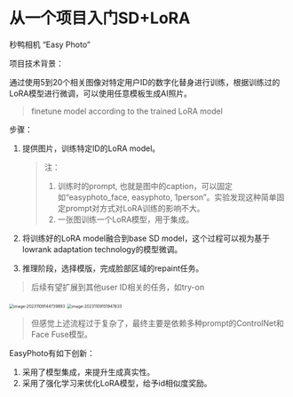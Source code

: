 # 从一个项目入门SD+LoRA

秒鸭相机 “Easy Photo”

项目技术背景：

通过使用5到20个相关图像对特定用户ID的数字化替身进行训练，根据训练过的LoRA模型进行微调，可以使用任意模板生成AI照片。

> finetune model according to the trained LoRA model

步骤：

1. 提供图片，训练特定ID的LoRA model。

   > 注：
   >
   > 1. 训练时的prompt, 也就是图中的caption，可以固定如“easyphoto_face, easyphoto, 1person”。实验发现这种简单固定prompt对方式对LoRA训练的影响不大。
   > 2. 一张图训练一个LoRA模型，用于集成。

2. 将训练好的LoRA model融合到base SD model，这个过程可以视为基于lowrank adaptation technology的模型微调。

3. 推理阶段，选择模版，完成脸部区域的repaint任务。

> 后续有望扩展到其他user ID相关的任务，如try-on

<img src="/Users/DevonnHou/Library/Application Support/typora-user-images/image-20231109144739893.png" alt="image-20231109144739893" style="zoom:50%;" />

<img src="/Users/DevonnHou/Library/Application Support/typora-user-images/image-20231109151947633.png" alt="image-20231109151947633" style="zoom:50%;" />

> 但感觉上述流程过于复杂了，最终主要是依赖多种prompt的ControlNet和Face Fuse模型。

EasyPhoto有如下创新：

1. 采用了模型集成，来提升生成真实性。
2. 采用了强化学习来优化LoRA模型，给予id相似度奖励。

